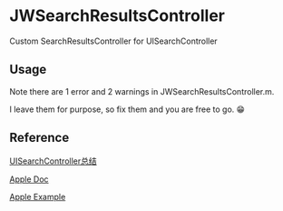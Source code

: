 JWSearchResultsController
=========================

Custom SearchResultsController for UISearchController

## Usage

Note there are 1 error and 2 warnings in JWSearchResultsController.m.

I leave them for purpose, so fix them and you are free to go. 😁 

## Reference


[UISearchController总结](http://jowyer.github.io/ios/2014/10/25/UISearchController.html)

[Apple Doc](https://developer.apple.com/library/ios/documentation/UIKit/Reference/UISearchController/index.html)

[Apple Example](https://developer.apple.com/library/ios/samplecode/UICatalog/Introduction/Intro.html)
